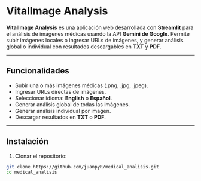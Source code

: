 # VitalImage Analysis

**VitalImage Analysis** es una aplicación web desarrollada con **Streamlit** para el análisis de imágenes médicas usando la API **Gemini de Google**. Permite subir imágenes locales o ingresar URLs de imágenes, y generar análisis global o individual con resultados descargables en **TXT** y **PDF**.

---

## Funcionalidades

- Subir una o más imágenes médicas (.png, .jpg, .jpeg).
- Ingresar URLs directas de imágenes.
- Seleccionar idioma: **English** o **Español**.
- Generar análisis global de todas las imágenes.
- Generar análisis individual por imagen.
- Descargar resultados en **TXT** o **PDF**.

---

## Instalación

1. Clonar el repositorio:

```bash
git clone https://github.com/juanpyR/medical_analisis.git
cd medical_analisis
